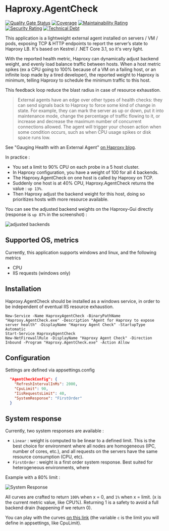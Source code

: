 # Haproxy.AgentCheck

[![Quality Gate Status](https://sonarcloud.io/api/project_badges/measure?project=Haproxy.AgentCheck&metric=alert_status)](https://sonarcloud.io/dashboard?id=Haproxy.AgentCheck)
[![Coverage](https://sonarcloud.io/api/project_badges/measure?project=Haproxy.AgentCheck&metric=coverage)](https://sonarcloud.io/dashboard?id=Haproxy.AgentCheck)
[![Maintainability Rating](https://sonarcloud.io/api/project_badges/measure?project=Haproxy.AgentCheck&metric=sqale_rating)](https://sonarcloud.io/dashboard?id=Haproxy.AgentCheck)
[![Security Rating](https://sonarcloud.io/api/project_badges/measure?project=Haproxy.AgentCheck&metric=security_rating)](https://sonarcloud.io/dashboard?id=Haproxy.AgentCheck)
[![Technical Debt](https://sonarcloud.io/api/project_badges/measure?project=Haproxy.AgentCheck&metric=sqale_index)](https://sonarcloud.io/dashboard?id=Haproxy.AgentCheck)

This application is a lightweight external agent installed on servers / VM / pods, exposing TCP & HTTP endpoints to report the server’s state to Haproxy LB. It's based on Kestrel / .NET Core 3.1, so it's very light.

With the reported health metric, Haproxy can dynamically adjust backend weight, and evenly load balance traffic between hosts. When a host metric spikes (ex a CPU going to 100% because of a VM on a failing host, or an infinite loop made by a tired developer), the reported weight to Haproxy is minimum, telling Haproxy to schedule the minimum traffic to this host.

This feedback loop reduce the blast radius in case of resource exhaustion.

> External agents have an edge over other types of health checks: they can send signals back to Haproxy to force some kind of change in state. For example, they can mark the server as up or down, put it into maintenance mode, change the percentage of traffic flowing to it, or increase and decrease the maximum number of concurrent connections allowed. The agent will trigger your chosen action when some condition occurs, such as when CPU usage spikes or disk space runs low.

See "Gauging Health with an External Agent" [on Haproxy blog](https://www.haproxy.com/fr/blog/using-haproxy-as-an-api-gateway-part-3-health-checks/).

In practice :

- You set a limit to 90% CPU on each probe in a 5 host cluster.
- In Haproxy configuration, you have a weight of 100 for all 4 backends.
- The Haproxy.AgentCheck on one host is called by Haproxy on TCP.
- Suddenly one host is at 40% CPU, Haproxy.AgentCheck returns the value : `up 13%`.
- Then Haproxy adjust the backend weight for this host, doing so prioritizes hosts with more resource available.

You can see the adjusted backend weights on the Haproxy-Gui directly (response is `up 87%` in the screenshot) :

![adjusted backends](docs/adjusted_backends.png)

## Supported OS, metrics

Currently, this application supports windows and linux, and the following metrics
- CPU
- IIS requests (windows only)

## Installation

Haproxy.AgentCheck should be installed as a windows service, in order to be independent of eventual IIS resource exhaustion.

```
New-Service -Name HaproxyAgentCheck -BinaryPathName "Haproxy.AgentCheck.exe" -Description "Agent for Haproxy to expose server health" -DisplayName "Haproxy Agent Check" -StartupType Automatic
Start-Service HaproxyAgentCheck
New-NetFirewallRule -DisplayName "Haproxy Agent Check" -Direction Inbound -Program "Haproxy.AgentCheck.exe" -Action Allow
```

## Configuration

Settings are defined via appsettings.config

```json
  "AgentCheckConfig": {
    "RefreshIntervalInMs": 2000,
    "CpuLimit": 90,
    "IisRequestsLimit": 40,
    "SystemResponse": "FirstOrder"
  }
```

## System response

Currently, two system responses are available :
- `Linear` : weight is computed to be linear to a defined limit. This is the best choice for environment where all nodes are homogeneous (IPC, number of cores, etc.), and all requests on the servers have the same resource consumption (CPU, etc).
- `FirstOrder` : weight is a first order system response. Best suited for heterogeneous environments, where

Example with a 80% limit :

![System Response](/docs/system_response.png)

All curves are crafted to return `100%` when x = 0, and `1%` when x = limit. (x is the current metric value, like CPU%). Returning 1 is a safety to avoid a full backend drain (happening if we return 0).

You can play with the curves [on this link](https://www.desmos.com/calculator/locua9nisb) (the variable `c` is the limit you will define in appsettings, like CpuLimit).
